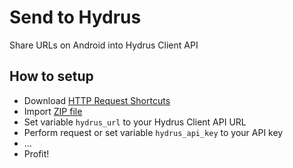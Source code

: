 # Send to Hydrus
Share URLs on Android into Hydrus Client API

## How to setup
  - Download [HTTP Request Shortcuts](https://http-shortcuts.rmy.ch/)
  - Import [ZIP file](https://github.com/Wyrrrd/send-to-hydrus/releases/latest/download/shortcuts.zip)
  - Set variable `hydrus_url` to your Hydrus Client API URL
  - Perform request or set variable `hydrus_api_key` to your API key
  - ...
  - Profit!
